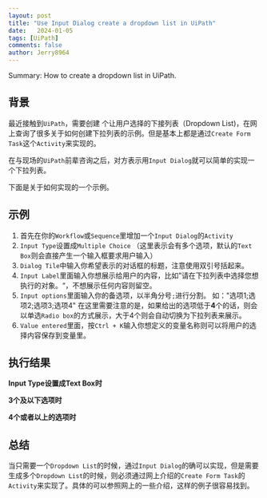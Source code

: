 ```yaml
---
layout: post
title: "Use Input Dialog create a dropdown list in UiPath"
date:   2024-01-05
tags: [UiPath]
comments: false
author: Jerry8964
---
```




Summary: How to create a dropdown list in UiPath.

## 背景

最近接触到`UiPath`，需要创建 个让用户选择的下接列表（Dropdown List)，在网上查询了很多关于如何创建下拉列表的示例。但是基本上都是通过`Create Form Task`这个`Activity`来实现的。

在与现场的`UiPath`前辈咨询之后，对方表示用`Input Dialog`就可以简单的实现一个下拉列表。

下面是关于如何实现的一个示例。



## 示例

1. 首先在你的`Workflow`或`Sequence`里增加一个`Input Dialog`的`Activity`
2. `Input Type`设置成`Multiple Choice` （这里表示会有多个选项，默认的`Text Box`则会直接产生一个输入框要求用户输入）
3. `Dialog Tile`中输入你希望表示的对话框的标题，注意使用双引号括起来。
4. `Input Label`里面输入你想展示给用户的内容，比如”请在下拉列表中选择您想执行的对象。“，不想展示任何内容则留空。
5. `Input options`里面输入你的备选项，以半角分号`;`进行分割。
   如："选项1;选项2;选项3;选项4"
   在这里需要注意的是，如果给出的选项低于**4**个的话，则会以单选`Radio box`的方式展示，大于4个则会自动切换为下拉列表来展示。
6. `Value entered`里面，按`Ctrl + K`输入你想定义的变量名称则可以将用户的选择内容保存到变量里。



## 执行结果 



**Input Type设置成Text Box时**





**3个及以下选项时**





**4个或者以上的选项时**





## 总结 

当只需要一个`Dropdown List`的时候，通过`Input Dialog`的确可以实现，但是需要生成多个`Dropdown List`的时候，则必须通过网上介绍的`Create Form Task`的`Activity`来实现了。具体的可以参照网上的一些介绍，这样的例子很容易找到。
